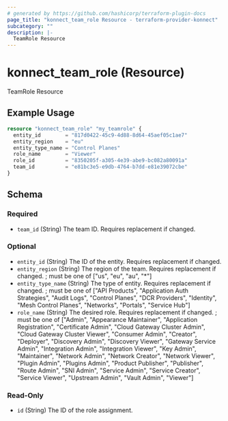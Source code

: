 ```yaml
---
# generated by https://github.com/hashicorp/terraform-plugin-docs
page_title: "konnect_team_role Resource - terraform-provider-konnect"
subcategory: ""
description: |-
  TeamRole Resource
---
```


# konnect_team_role (Resource)

TeamRole Resource

## Example Usage

```terraform
resource "konnect_team_role" "my_teamrole" {
  entity_id        = "817d0422-45c9-4d88-8d64-45aef05c1ae7"
  entity_region    = "eu"
  entity_type_name = "Control Planes"
  role_name        = "Viewer"
  role_id          = "8350205f-a305-4e39-abe9-bc082a80091a"
  team_id          = "e81bc3e5-e9db-4764-b7dd-e81e39072cbe"
}
```

<!-- schema generated by tfplugindocs -->
## Schema

### Required

- `team_id` (String) The team ID. Requires replacement if changed.

### Optional

- `entity_id` (String) The ID of the entity. Requires replacement if changed.
- `entity_region` (String) The region of the team. Requires replacement if changed. ; must be one of ["us", "eu", "au", "*"]
- `entity_type_name` (String) The type of entity. Requires replacement if changed. ; must be one of ["API Products", "Application Auth Strategies", "Audit Logs", "Control Planes", "DCR Providers", "Identity", "Mesh Control Planes", "Networks", "Portals", "Service Hub"]
- `role_name` (String) The desired role. Requires replacement if changed. ; must be one of ["Admin", "Appearance Maintainer", "Application Registration", "Certificate Admin", "Cloud Gateway Cluster Admin", "Cloud Gateway Cluster Viewer", "Consumer Admin", "Creator", "Deployer", "Discovery Admin", "Discovery Viewer", "Gateway Service Admin", "Integration Admin", "Integration Viewer", "Key Admin", "Maintainer", "Network Admin", "Network Creator", "Network Viewer", "Plugin Admin", "Plugins Admin", "Product Publisher", "Publisher", "Route Admin", "SNI Admin", "Service Admin", "Service Creator", "Service Viewer", "Upstream Admin", "Vault Admin", "Viewer"]

### Read-Only

- `id` (String) The ID of the role assignment.
